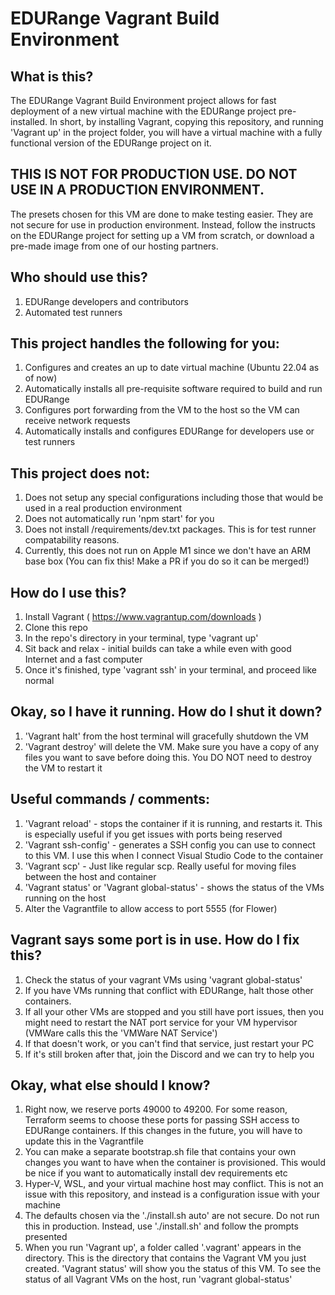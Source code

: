 # EDURange Vagrant Build Environment

## What is this?
The EDURange Vagrant Build Environment project allows for fast deployment of a new virtual machine with the EDURange project pre-installed. In short, by installing Vagrant, copying this repository, and running 'Vagrant up' in the project folder, you will have a virtual machine with a fully functional version of the EDURange project on it. 

## THIS IS NOT FOR PRODUCTION USE. DO NOT USE IN A PRODUCTION ENVIRONMENT.
The presets chosen for this VM are done to make testing easier. They are not secure for use in production environment. Instead, follow the instructs on the EDURange project for setting up a VM from scratch, or download a pre-made image from one of our hosting partners.

## Who should use this?
1. EDURange developers and contributors
2. Automated test runners

## This project handles the following for you:

1. Configures and creates an up to date virtual machine (Ubuntu 22.04 as of now)
2. Automatically installs all pre-requisite software required to build and run EDURange
3. Configures port forwarding from the VM to the host so the VM can receive network requests
4. Automatically installs and configures EDURange for developers use or test runners

## This project does not:

1. Does not setup any special configurations including those that would be used in a real production environment
2. Does not automatically run 'npm start' for you
3. Does not install /requirements/dev.txt packages. This is for test runner compatability reasons.
4. Currently, this does not run on Apple M1 since we don't have an ARM base box (You can fix this! Make a PR if you do so it can be merged!)

## How do I use this?
1. Install Vagrant ( https://www.vagrantup.com/downloads )
2. Clone this repo
3. In the repo's directory in your terminal, type 'vagrant up'
4. Sit back and relax - initial builds can take a while even with good Internet and a fast computer
5. Once it's finished, type 'vagrant ssh' in your terminal, and proceed like normal

## Okay, so I have it running. How do I shut it down?
1. 'Vagrant halt' from the host terminal will gracefully shutdown the VM
2. 'Vagrant destroy' will delete the VM. Make sure you have a copy of any files you want to save before doing this. You DO NOT need to destroy the VM to restart it 

## Useful commands / comments:
1. 'Vagrant reload' - stops the container if it is running, and restarts it. This is especially useful if you get issues with ports being reserved
2. 'Vagrant ssh-config' - generates a SSH config you can use to connect to this VM. I use this when I connect Visual Studio Code to the container
3. 'Vagrant scp' - Just like regular scp. Really useful for moving files between the host and container
4. 'Vagrant status' or 'Vagrant global-status' - shows the status of the VMs running on the host
5. Alter the Vagrantfile to allow access to port 5555 (for Flower)

## Vagrant says some port is in use. How do I fix this?
1. Check the status of your vagrant VMs using 'vagrant global-status'
2. If you have VMs running that conflict with EDURange, halt those other containers.
3. If all your other VMs are stopped and you still have port issues, then you might need to restart the NAT port service for your VM hypervisor (VMWare calls this the 'VMWare NAT Service')
4. If that doesn't work, or you can't find that service, just restart your PC 
5. If it's still broken after that, join the Discord and we can try to help you

## Okay, what else should I know?
1. Right now, we reserve ports 49000 to 49200. For some reason, Terraform seems to choose these ports for passing SSH access to EDURange containers. If this changes in the future, you will have to update this in the Vagrantfile 
2. You can make a separate bootstrap.sh file that contains your own changes you want to have when the container is provisioned. This would be nice if you want to automatically install dev requirements etc 
3. Hyper-V, WSL, and your virtual machine host may conflict. This is not an issue with this repository, and instead is a configuration issue with your machine
4. The defaults chosen via the './install.sh auto' are not secure. Do not run this in production. Instead, use './install.sh' and follow the prompts presented
5. When you run 'Vagrant up', a folder called '.vagrant' appears in the directory. This is the directory that contains the Vagrant VM you just created. 'Vagrant status' will show you the status of this VM. To see the status of all Vagrant VMs on the host, run 'vagrant global-status'